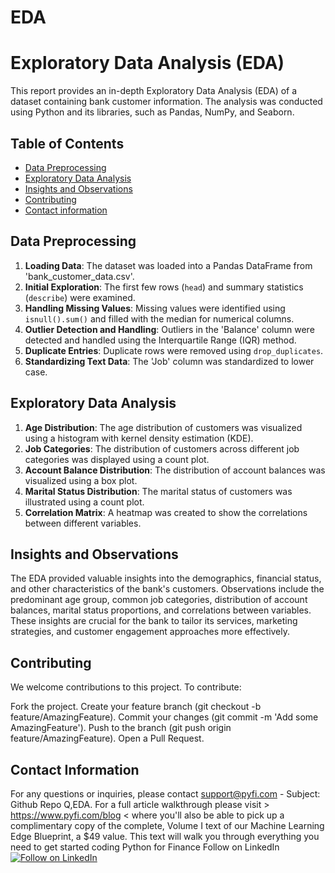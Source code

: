 # EDA
# Exploratory Data Analysis (EDA)

This report provides an in-depth Exploratory Data Analysis (EDA) of a dataset containing bank customer information. The analysis was conducted using Python and its libraries, such as Pandas, NumPy, and Seaborn.

## Table of Contents

- [Data Preprocessing](#data-preprocessing)
- [Exploratory Data Analysis](#exploratory-data-analysis)
- [Insights and Observations](#insights-and-observations)
- [Contributing](#contributing)
- [Contact information](#contact-information)

## Data Preprocessing

1. **Loading Data**: The dataset was loaded into a Pandas DataFrame from 'bank_customer_data.csv'.
2. **Initial Exploration**: The first few rows (`head`) and summary statistics (`describe`) were examined.
3. **Handling Missing Values**: Missing values were identified using `isnull().sum()` and filled with the median for numerical columns.
4. **Outlier Detection and Handling**: Outliers in the 'Balance' column were detected and handled using the Interquartile Range (IQR) method.
5. **Duplicate Entries**: Duplicate rows were removed using `drop_duplicates`.
6. **Standardizing Text Data**: The 'Job' column was standardized to lower case.

## Exploratory Data Analysis

1. **Age Distribution**: The age distribution of customers was visualized using a histogram with kernel density estimation (KDE).
2. **Job Categories**: The distribution of customers across different job categories was displayed using a count plot.
3. **Account Balance Distribution**: The distribution of account balances was visualized using a box plot.
4. **Marital Status Distribution**: The marital status of customers was illustrated using a count plot.
5. **Correlation Matrix**: A heatmap was created to show the correlations between different variables.

## Insights and Observations

The EDA provided valuable insights into the demographics, financial status, and other characteristics of the bank's customers. Observations include the predominant age group, common job categories, distribution of account balances, marital status proportions, and correlations between variables. These insights are crucial for the bank to tailor its services, marketing strategies, and customer engagement approaches more effectively.

## Contributing
We welcome contributions to this project. To contribute:

Fork the project.
Create your feature branch (git checkout -b feature/AmazingFeature).
Commit your changes (git commit -m 'Add some AmazingFeature').
Push to the branch (git push origin feature/AmazingFeature).
Open a Pull Request.
## Contact Information
For any questions or inquiries, please contact support@pyfi.com - Subject: Github Repo Q,EDA. For a full article walkthrough please visit > https://www.pyfi.com/blog < where you'll also be able to pick up a complimentary copy of the complete, Volume I text of our Machine Learning Edge Blueprint, a $49 value. This text will walk you through everything you need to get started coding Python for Finance Follow on LinkedIn
[![Follow on LinkedIn](https://img.shields.io/badge/Follow%20on-LinkedIn-blue?style=social&logo=linkedin)](https://www.linkedin.com/company/pyfi/)
